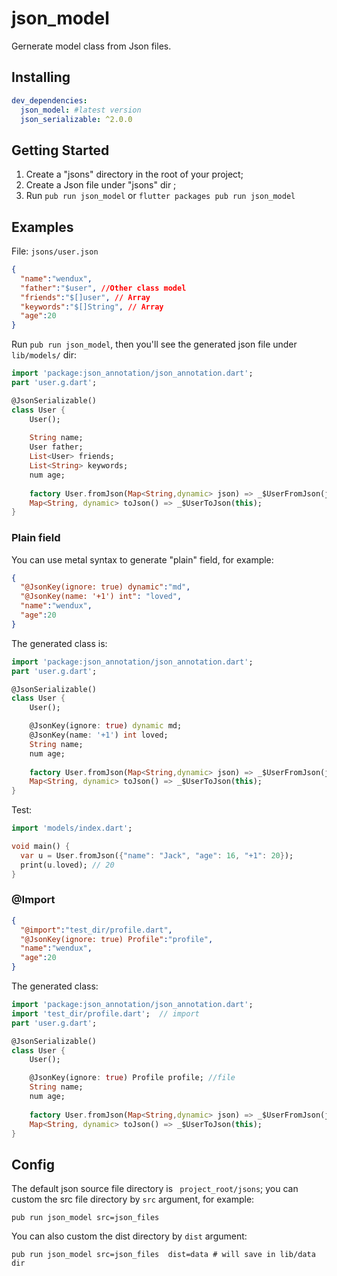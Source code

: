 # json_model

Gernerate model class from Json files.

## Installing

```yaml
dev_dependencies:
  json_model: #latest version
  json_serializable: ^2.0.0
```

## Getting Started

1. Create a "jsons" directory in the root of your project;
2. Create a Json file under "jsons" dir ;
3. Run `pub run json_model` or `flutter packages pub run json_model`

## Examples

File: `jsons/user.json`

```json
{
  "name":"wendux",
  "father":"$user", //Other class model 
  "friends":"$[]user", // Array  
  "keywords":"$[]String", // Array
  "age":20
}
```

Run `pub run json_model`, then  you'll see the generated json file under  `lib/models/` dir:

```dart
import 'package:json_annotation/json_annotation.dart';
part 'user.g.dart';

@JsonSerializable()
class User {
    User();
    
    String name;
    User father;
    List<User> friends;
    List<String> keywords;
    num age;
    
    factory User.fromJson(Map<String,dynamic> json) => _$UserFromJson(json);
    Map<String, dynamic> toJson() => _$UserToJson(this);
}

```

### Plain field

You can use metal syntax to generate "plain" field, for example:

```json
{
  "@JsonKey(ignore: true) dynamic":"md",
  "@JsonKey(name: '+1') int": "loved",
  "name":"wendux",
  "age":20
}
```

The generated class is:

```dart
import 'package:json_annotation/json_annotation.dart';
part 'user.g.dart';

@JsonSerializable()
class User {
    User();

    @JsonKey(ignore: true) dynamic md;
    @JsonKey(name: '+1') int loved;
    String name;
    num age;
    
    factory User.fromJson(Map<String,dynamic> json) => _$UserFromJson(json);
    Map<String, dynamic> toJson() => _$UserToJson(this);
}
```

Test:

``` dart
import 'models/index.dart';

void main() {
  var u = User.fromJson({"name": "Jack", "age": 16, "+1": 20});
  print(u.loved); // 20
}
```

### @Import 

```json
{
  "@import":"test_dir/profile.dart",
  "@JsonKey(ignore: true) Profile":"profile",
  "name":"wendux",
  "age":20
}
```

The generated class:

```dart
import 'package:json_annotation/json_annotation.dart';
import 'test_dir/profile.dart';  // import 
part 'user.g.dart';

@JsonSerializable()
class User {
    User();

    @JsonKey(ignore: true) Profile profile; //file
    String name;
    num age;
    
    factory User.fromJson(Map<String,dynamic> json) => _$UserFromJson(json);
    Map<String, dynamic> toJson() => _$UserToJson(this);
}
```

## Config

The default json source file directory is ` project_root/jsons`;  you can custom the src file directory by `src` argument, for example:

```shell
pub run json_model src=json_files 
```

You can also custom the dist directory by `dist` argument:

```shell
pub run json_model src=json_files  dist=data # will save in lib/data dir
```

